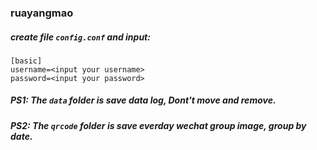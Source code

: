 ### ruayangmao
##### create file `config.conf` and input:
```
[basic]
username=<input your username>
password=<input your password>
```

##### PS1: The `data` folder is save data log, Dont't move and remove.
##### PS2: The `qrcode` folder is  save everday wechat group image, group by date.
